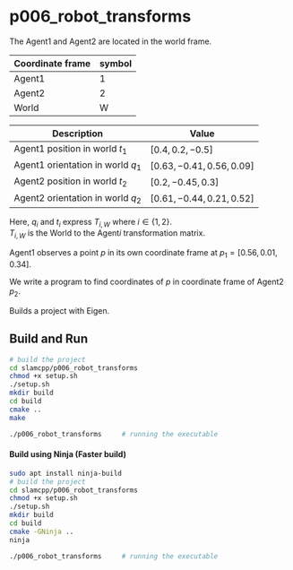 # p006_robot_transforms

The Agent1 and Agent2 are located in the world frame.


Coordinate frame | symbol
--- | ---
Agent1 | 1
Agent2 | 2
World | W


Description | Value
--- | ---
Agent1 position in world $t_{1}$ | $[0.4, 0.2, -0.5]$
Agent1 orientation in world $q_{1}$| $[0.63, -0.41, 0.56, 0.09]$
Agent2 position in world $t_{2}$| $[0.2, -0.45, 0.3]$
Agent2 orientation in world $q_{2}$| $[0.61, -0.44, 0.21, 0.52]$

Here, $q_{i}$ and $t_{i}$ express $T_{i,W}$ where $i \in \{1, 2\}$.  
$T_{i,W}$ is the World to the Agent$i$ transformation matrix.

Agent1 observes a point $p$ in its own coordinate frame at $p_{1} = [0.56, 0.01, 0.34]$. 

We write a program to find coordinates of $p$ in coordinate frame of Agent2 $p_{2}$.

Builds a project with Eigen.

## Build and Run

```bash
# build the project
cd slamcpp/p006_robot_transforms
chmod +x setup.sh
./setup.sh
mkdir build
cd build
cmake ..
make

./p006_robot_transforms     # running the executable
```

#### Build using Ninja (Faster build)

```bash
sudo apt install ninja-build
# build the project
cd slamcpp/p006_robot_transforms
chmod +x setup.sh
./setup.sh
mkdir build
cd build
cmake -GNinja ..
ninja

./p006_robot_transforms     # running the executable
```
